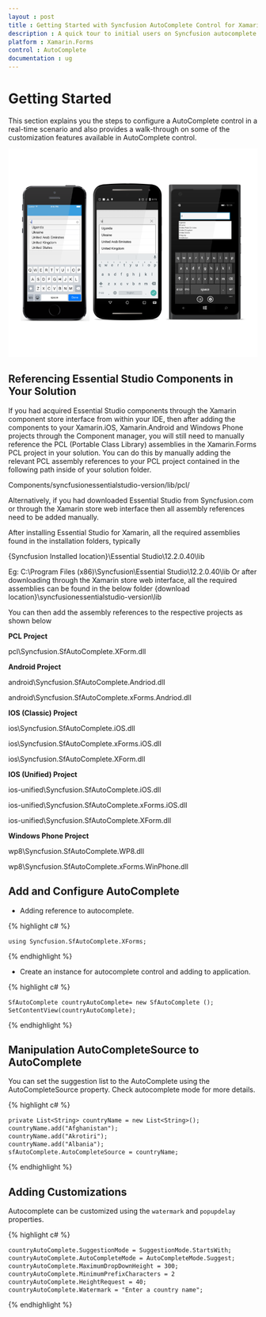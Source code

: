 ```yaml
---
layout : post
title : Getting Started with Syncfusion AutoComplete Control for Xamarin.Forms
description : A quick tour to initial users on Syncfusion autocomplete control for Xamarin.Forms platform
platform : Xamarin.Forms
control : AutoComplete
documentation : ug
---
```


# Getting Started

This section explains you the steps to configure a AutoComplete control in a real-time scenario and also provides a walk-through on some of the customization features available in AutoComplete control.

![](images/gettingstarted.png)

## Referencing Essential Studio Components in Your Solution	

If you had acquired Essential Studio components through the Xamarin component store interface from within your IDE, then after adding the components to your Xamarin.iOS, Xamarin.Android and Windows Phone projects through the Component manager, you will still need to manually reference the PCL (Portable Class Library) assemblies in the Xamarin.Forms PCL project in your solution. You can do this by manually adding the relevant PCL assembly references to your PCL project contained in the following path inside of your solution folder.

Components/syncfusionessentialstudio-version/lib/pcl/

Alternatively, if you had downloaded Essential Studio from Syncfusion.com or through the Xamarin store web interface then all assembly references need to be added manually.

After installing Essential Studio for Xamarin, all the required assemblies found in the installation folders, typically

{Syncfusion Installed location}\Essential Studio\12.2.0.40\lib

Eg: C:\Program Files (x86)\Syncfusion\Essential Studio\12.2.0.40\lib
Or after downloading through the Xamarin store web interface, all the required assemblies can be found in the below folder
{download location}\syncfusionessentialstudio-version\lib



You can then add the assembly references to the respective projects as shown below

**PCL Project**

pcl\Syncfusion.SfAutoComplete.XForm.dll

**Android Project**

android\Syncfusion.SfAutoComplete.Andriod.dll

android\Syncfusion.SfAutoComplete.xForms.Andriod.dll

**IOS (Classic) Project**

ios\Syncfusion.SfAutoComplete.iOS.dll

ios\Syncfusion.SfAutoComplete.xForms.iOS.dll

ios\Syncfusion.SfAutoComplete.XForm.dll

**IOS (Unified) Project**

ios-unified\Syncfusion.SfAutoComplete.iOS.dll

ios-unified\Syncfusion.SfAutoComplete.xForms.iOS.dll

ios-unified\Syncfusion.SfAutoComplete.XForm.dll

**Windows Phone Project**

wp8\Syncfusion.SfAutoComplete.WP8.dll

wp8\Syncfusion.SfAutoComplete.xForms.WinPhone.dll


## Add and Configure AutoComplete

* Adding reference to autocomplete.

{% highlight c# %}

	using Syncfusion.SfAutoComplete.XForms;

{% endhighlight %}

* Create an instance for autocomplete control and adding to application.

{% highlight c# %}

	SfAutoComplete countryAutoComplete= new SfAutoComplete ();
	SetContentView(countryAutoComplete);

{% endhighlight %}

## Manipulation AutoCompleteSource to AutoComplete

You can set the suggestion list to the AutoComplete using the AutoCompleteSource property. Check autocomplete mode for more details.

{% highlight c# %}

	private List<String> countryName = new List<String>();
	countryName.add("Afghanistan");
	countryName.add("Akrotiri");
	countryName.add("Albania");
	sfAutoComplete.AutoCompleteSource = countryName;

{% endhighlight %}

## Adding Customizations

Autocomplete can be customized using the `watermark` and `popupdelay` properties.

{% highlight c# %}

	countryAutoComplete.SuggestionMode = SuggestionMode.StartsWith;
	countryAutoComplete.AutoCompleteMode = AutoCompleteMode.Suggest;
	countryAutoComplete.MaximumDropDownHeight = 300;
	countryAutoComplete.MinimumPrefixCharacters = 2
	countryAutoComplete.HeightRequest = 40;
	countryAutoComplete.Watermark = "Enter a country name";  

{% endhighlight %}

